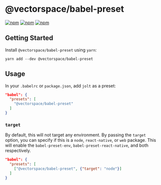 # @vectorspace/babel-preset

[![npm](https://img.shields.io/npm/v/@vectorspace/babel-preset.svg)](https://www.npmjs.com/package/@vectorspace/babel-preset)
[![npm](https://img.shields.io/npm/dt/@vectorspace/babel-preset.svg)](https://www.npmjs.com/package/@vectorspace/babel-preset)
[![npm](https://img.shields.io/npm/l/@vectorspace/babel-preset.svg)](https://github.com/vector-space/vectorspace/blob/master/LICENSE)

## Getting Started

Install `@vectorspace/babel-preset` using `yarn`:

```shell
yarn add --dev @vectorspace/babel-preset
```

## Usage

In your `.babelrc` or `package.json`, add `jolt` as a preset:

```json
"babel": {
  "presets": [
    "@vectorspace/babel-preset"
  ]
}
```

### `target`

By default, this will not target any environment. By passing the `target` option, you can specify if this is a `node`, `react-native`, or `web` package. This will enable the `babel-preset-env`, `babel-preset-react-native`, and both respectively.

```json
"babel": {
  "presets": [
    ["@vectorspace/babel-preset", {"target": "node"}]
  ]
}
```
